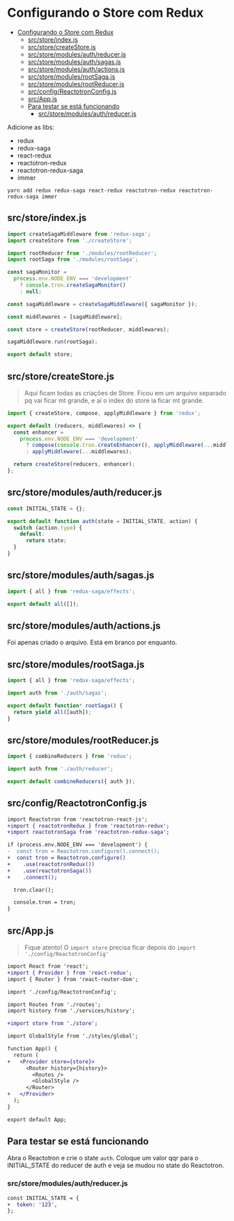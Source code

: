 # Configurando o Store com Redux

<!-- TOC -->

- [Configurando o Store com Redux](#configurando-o-store-com-redux)
  - [src/store/index.js](#srcstoreindexjs)
  - [src/store/createStore.js](#srcstorecreatestorejs)
  - [src/store/modules/auth/reducer.js](#srcstoremodulesauthreducerjs)
  - [src/store/modules/auth/sagas.js](#srcstoremodulesauthsagasjs)
  - [src/store/modules/auth/actions.js](#srcstoremodulesauthactionsjs)
  - [src/store/modules/rootSaga.js](#srcstoremodulesrootsagajs)
  - [src/store/modules/rootReducer.js](#srcstoremodulesrootreducerjs)
  - [src/config/ReactotronConfig.js](#srcconfigreactotronconfigjs)
  - [src/App.js](#srcappjs)
  - [Para testar se está funcionando](#para-testar-se-está-funcionando)
    - [src/store/modules/auth/reducer.js](#srcstoremodulesauthreducerjs-1)

<!-- /TOC -->

Adicione as libs:

- redux
- redux-saga
- react-redux
- reactotron-redux
- reactotron-redux-saga
- immer

`yarn add redux redux-saga react-redux reactotron-redux reactotron-redux-saga immer`

## src/store/index.js

```javascript
import createSagaMiddleware from 'redux-saga';
import createStore from './createStore';

import rootReducer from './modules/rootReducer';
import rootSaga from './modules/rootSaga';

const sagaMonitor =
  process.env.NODE_ENV === 'development'
    ? console.tron.createSagaMonitor()
    : null;

const sagaMiddleware = createSagaMiddleware({ sagaMonitor });

const middlewares = [sagaMiddleware];

const store = createStore(rootReducer, middlewares);

sagaMiddleware.run(rootSaga);

export default store;
```

## src/store/createStore.js

> Aqui ficam todas as criações de Store. Ficou em um arquivo separado pq vai
> ficar mt grande, e aí o index do store ia ficar mt grande.

```javascript
import { createStore, compose, applyMiddleware } from 'redux';

export default (reducers, middlewares) => {
  const enhancer =
    process.env.NODE_ENV === 'development'
      ? compose(console.tron.createEnhancer(), applyMiddleware(...middlewares))
      : applyMiddleware(...middlewares);

  return createStore(reducers, enhancer);
};
```

## src/store/modules/auth/reducer.js

```javascript
const INITIAL_STATE = {};

export default function auth(state = INITIAL_STATE, action) {
  switch (action.type) {
    default:
      return state;
  }
}
```

## src/store/modules/auth/sagas.js

```javascript
import { all } from 'redux-saga/effects';

export default all([]);
```

## src/store/modules/auth/actions.js

Foi apenas criado o arquivo. Está em branco por enquanto.

## src/store/modules/rootSaga.js

```javascript
import { all } from 'redux-saga/effects';

import auth from './auth/sagas';

export default function* rootSaga() {
  return yield all([auth]);
}
```

## src/store/modules/rootReducer.js

```javascript
import { combineReducers } from 'redux';

import auth from './auth/reducer';

export default combineReducers({ auth });
```

## src/config/ReactotronConfig.js

```diff
import Reactotron from 'reactotron-react-js';
+import { reactotronRedux } from 'reactotron-redux';
+import reactotronSaga from 'reactotron-redux-saga';

if (process.env.NODE_ENV === 'development') {
-  const tron = Reactotron.configure().connect();
+  const tron = Reactotron.configure()
+    .use(reactotronRedux())
+    .use(reactotronSaga())
+    .connect();

  tron.clear();

  console.tron = tron;
}
```

## src/App.js

> Fique atento! O `import store` precisa ficar depois do
> `import './config/ReactotronConfig'`

```diff
import React from 'react';
+import { Provider } from 'react-redux';
import { Router } from 'react-router-dom';

import './config/ReactotronConfig';

import Routes from './routes';
import history from './services/history';

+import store from './store';

import GlobalStyle from './styles/global';

function App() {
  return (
+   <Provider store={store}>
      <Router history={history}>
        <Routes />
        <GlobalStyle />
      </Router>
+   </Provider>
  );
}

export default App;
```

## Para testar se está funcionando

Abra o Reactotron e crie o state `auth`. Coloque um valor qqr para o
INITIAL_STATE do reducer de auth e veja se mudou no state do Reactotron.

### src/store/modules/auth/reducer.js

```diff
const INITIAL_STATE = {
+  token: '123',
};
```
